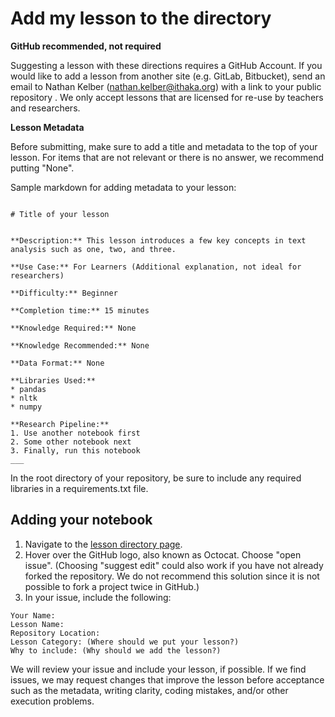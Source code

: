 # Add my lesson to the directory

**GitHub recommended, not required**

Suggesting a lesson with these directions requires a GitHub Account. If you would like to add a lesson from another site (e.g. GitLab, Bitbucket), send an email to Nathan Kelber (nathan.kelber@ithaka.org) with a link to your public repository . We only accept lessons that are licensed for re-use by teachers and researchers.

**Lesson Metadata**

Before submitting, make sure to add a title and metadata to the top of your lesson. For items that are not relevant or there is no answer, we recommend putting "None".

Sample markdown for adding metadata to your lesson:
```

# Title of your lesson


**Description:** This lesson introduces a few key concepts in text analysis such as one, two, and three.

**Use Case:** For Learners (Additional explanation, not ideal for researchers)

**Difficulty:** Beginner

**Completion time:** 15 minutes

**Knowledge Required:** None

**Knowledge Recommended:** None

**Data Format:** None

**Libraries Used:**
* pandas
* nltk
* numpy

**Research Pipeline:**
1. Use another notebook first
2. Some other notebook next
3. Finally, run this notebook
___

```
In the root directory of your repository, be sure to include any required libraries in a requirements.txt file.

## Adding your notebook
1. Navigate to the [lesson directory page](all-notebooks).
2. Hover over the GitHub logo, also known as Octocat. Choose "open issue". (Choosing "suggest edit" could also work if you have not already forked the repository. We do not recommend this solution since it is not possible to fork a project twice in GitHub.)
3. In your issue, include the following:
```
Your Name:
Lesson Name:
Repository Location:
Lesson Category: (Where should we put your lesson?)
Why to include: (Why should we add the lesson?)

```

We will review your issue and include your lesson, if possible. If we find issues, we may request changes that improve the lesson before acceptance such as the metadata, writing clarity, coding mistakes, and/or other execution problems.


